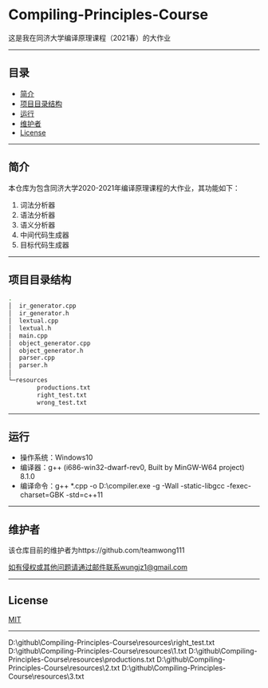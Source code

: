 # Compiling-Principles-Course
这是我在同济大学编译原理课程（2021春）的大作业

---

## 目录
- [简介](#简介)
- [项目目录结构](#项目目录结构)
- [运行](#运行)
- [维护者](#维护者)
- [License](#License)

---

## 简介
本仓库为包含同济大学2020-2021年编译原理课程的大作业，其功能如下：
1. 词法分析器
2. 语法分析器
3. 语义分析器
4. 中间代码生成器
6. 目标代码生成器

---

## 项目目录结构
```bash
.
│  ir_generator.cpp
│  ir_generator.h
│  lextual.cpp
│  lextual.h
│  main.cpp
│  object_generator.cpp
│  object_generator.h
│  parser.cpp
│  parser.h
│
└─resources
        productions.txt
        right_test.txt
        wrong_test.txt
```

---

## 运行
- 操作系统：Windows10
- 编译器：g++ (i686-win32-dwarf-rev0, Built by MinGW-W64 project) 8.1.0
- 编译命令：g++ *.cpp -o D:\\compiler.exe -g -Wall -static-libgcc -fexec-charset=GBK -std=c++11

---

## 维护者
该仓库目前的维护者为https://github.com/teamwong111

如有侵权或其他问题请通过邮件联系wungjz1@gmail.com

---

## License
[MIT](https://github.com/teamwong111/Compiling-Principles-Course/blob/main/LICENSE)

---


D:\github\Compiling-Principles-Course\resources\right_test.txt
D:\github\Compiling-Principles-Course\resources\1.txt
D:\github\Compiling-Principles-Course\resources\productions.txt
D:\github\Compiling-Principles-Course\resources\2.txt
D:\github\Compiling-Principles-Course\resources\3.txt